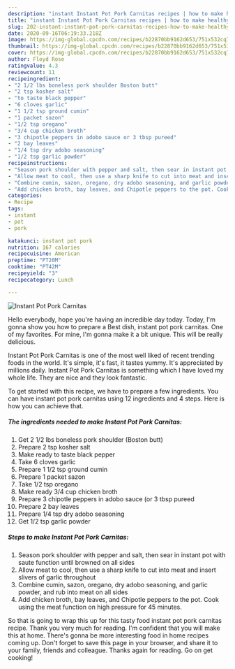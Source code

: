 ```yaml
---
description: "instant Instant Pot Pork Carnitas recipes | how to make healthy Instant Pot Pork Carnitas"
title: "instant Instant Pot Pork Carnitas recipes | how to make healthy Instant Pot Pork Carnitas"
slug: 202-instant-instant-pot-pork-carnitas-recipes-how-to-make-healthy-instant-pot-pork-carnitas
date: 2020-09-16T06:19:33.218Z
image: https://img-global.cpcdn.com/recipes/b22870bb9162d653/751x532cq70/instant-pot-pork-carnitas-recipe-main-photo.jpg
thumbnail: https://img-global.cpcdn.com/recipes/b22870bb9162d653/751x532cq70/instant-pot-pork-carnitas-recipe-main-photo.jpg
cover: https://img-global.cpcdn.com/recipes/b22870bb9162d653/751x532cq70/instant-pot-pork-carnitas-recipe-main-photo.jpg
author: Floyd Rose
ratingvalue: 4.3
reviewcount: 11
recipeingredient:
- "2 1/2 lbs boneless pork shoulder Boston butt"
- "2 tsp kosher salt"
- "to taste black pepper"
- "6 cloves garlic"
- "1 1/2 tsp ground cumin"
- "1 packet sazon"
- "1/2 tsp oregano"
- "3/4 cup chicken broth"
- "3 chipotle peppers in adobo sauce or 3 tbsp pureed"
- "2 bay leaves"
- "1/4 tsp dry adobo seasoning"
- "1/2 tsp garlic powder"
recipeinstructions:
- "Season pork shoulder with pepper and salt, then sear in instant pot with saute function until browned on all sides"
- "Allow meat to cool, then use a sharp knife to cut into meat and insert slivers of garlic throughout"
- "Combine cumin, sazon, oregano, dry adobo seasoning, and garlic powder, and rub into meat on all sides"
- "Add chicken broth, bay leaves, and Chipotle peppers to the pot. Cook using the meat function on high pressure for 45 minutes."
categories:
- Recipe
tags:
- instant
- pot
- pork

katakunci: instant pot pork 
nutrition: 167 calories
recipecuisine: American
preptime: "PT20M"
cooktime: "PT42M"
recipeyield: "3"
recipecategory: Lunch

---
```



![Instant Pot Pork Carnitas](https://img-global.cpcdn.com/recipes/b22870bb9162d653/751x532cq70/instant-pot-pork-carnitas-recipe-main-photo.jpg)

Hello everybody, hope you're having an incredible day today. Today, I'm gonna show you how to prepare a Best dish, instant pot pork carnitas. One of my favorites. For mine, I'm gonna make it a bit unique. This will be really delicious.

Instant Pot Pork Carnitas is one of the most well liked of recent trending foods in the world. It's simple, it's fast, it tastes yummy. It's appreciated by millions daily. Instant Pot Pork Carnitas is something which I have loved my whole life. They are nice and they look fantastic.




To get started with this recipe, we have to prepare a few ingredients. You can have instant pot pork carnitas using 12 ingredients and 4 steps. Here is how you can achieve that.

<!--inarticleads1-->

##### The ingredients needed to make Instant Pot Pork Carnitas:

1. Get 2 1/2 lbs boneless pork shoulder (Boston butt)
1. Prepare 2 tsp kosher salt
1. Make ready to taste black pepper
1. Take 6 cloves garlic
1. Prepare 1 1/2 tsp ground cumin
1. Prepare 1 packet sazon
1. Take 1/2 tsp oregano
1. Make ready 3/4 cup chicken broth
1. Prepare 3 chipotle peppers in adobo sauce (or 3 tbsp pureed
1. Prepare 2 bay leaves
1. Prepare 1/4 tsp dry adobo seasoning
1. Get 1/2 tsp garlic powder




<!--inarticleads2-->

##### Steps to make Instant Pot Pork Carnitas:

1. Season pork shoulder with pepper and salt, then sear in instant pot with saute function until browned on all sides
1. Allow meat to cool, then use a sharp knife to cut into meat and insert slivers of garlic throughout
1. Combine cumin, sazon, oregano, dry adobo seasoning, and garlic powder, and rub into meat on all sides
1. Add chicken broth, bay leaves, and Chipotle peppers to the pot. Cook using the meat function on high pressure for 45 minutes.




So that is going to wrap this up for this tasty food instant pot pork carnitas recipe. Thank you very much for reading. I'm confident that you will make this at home. There's gonna be more interesting food in home recipes coming up. Don't forget to save this page in your browser, and share it to your family, friends and colleague. Thanks again for reading. Go on get cooking!
